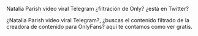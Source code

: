 Natalia Parish video viral Telegram ¿filtración de Only? ¿está en Twitter?

¿Natalia Parish video viral Telegram?, ¿buscas el contenido filtrado de la creadora de contenido para OnlyFans? aquí te contamos como ver gratis.
